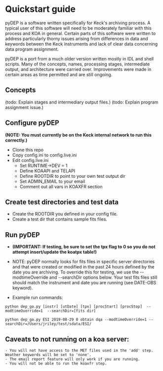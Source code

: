# Quickstart guide

pyDEP is a software written specifically for Keck's archiving process.  A typical user of this software will need to be moderately familiar with this process and KOA in general.  Certain parts of this software were written to address particularly thorny issues arising from differences in data and keywords between the Keck instruments and lack of clear data concerning data program assignment.

pyDEP is a port from a much older version written mostly in IDL and shell scripts.  Many of the concepts, names, processing stages, intermediate output, and architecture were carried over.  Improvements were made in certain areas as time permitted and are still ongoing.  


## Concepts

(todo: Explain stages and intermediary output files.)
(todo: Explain program assignment issue.)


## Configure pyDEP
**(NOTE: You must currently be on the Keck internal network to run this correctly.)**

- Clone this repo
- Copy config.ini to config.live.ini 
- Edit config.live.ini
    - Set RUNTIME->DEV = 1
    - Define KOAAPI and TELAPI
    - Define ROOTDIR to point to your own test output dir
    - Set ADMIN_EMAIL to your email
    - Comment out all vars in KOAXFR section


## Create test directories and test data
- Create the ROOTDIR you defined in your config file.
- Create a test dir that contains sample fits files.


## Run pyDEP
- **(IMPORTANT: If testing, be sure to set the tpx flag to 0 so you do not attempt insert/update the koatpx table!)**
- NOTE: pyDEP normally looks for fits files in specific server directories and that were created or modified in the past 24 hours defined by the date you are archiving.  To override this for testing, we use the --modtimeOverride and --searchDir options below.  Your test fits files still should match the instrument and date you are running (see DATE-OBS keyword).


- Example run commands:
```
python dep_go.py [instr] [utDate] [tpx] [procStart] [procStop]  --modtimeOverride=1  --searchDir=[fits dir]

python dep_go.py ESI 2019-08-29 0 obtain dqa --modtimeOverride=1 --searchDir=/Users/jriley/test/sdata/ESI/ 
```

## Caveats to not running on a koa server:
    - You will not have access to the MET files used in the 'add' step.  Weather keywords will be set to 'none'.
    - The email report feature will only work if you are running.
    - You will not be able to run the koaxfr step.